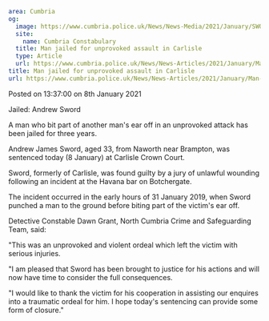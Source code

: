 ```yaml
area: Cumbria
og:
  image: https://www.cumbria.police.uk/News/News-Media/2021/January/SWORD-ANDREW-JAMES-23-04-1987jpg.jpg
  site:
    name: Cumbria Constabulary
  title: Man jailed for unprovoked assault in Carlisle
  type: Article
  url: https://www.cumbria.police.uk/News/News-Articles/2021/January/Man-jailed-for-unprovoked-assault-in-Carlisle.aspx
title: Man jailed for unprovoked assault in Carlisle
url: https://www.cumbria.police.uk/News/News-Articles/2021/January/Man-jailed-for-unprovoked-assault-in-Carlisle.aspx
```

Posted on 13:37:00 on 8th January 2021

Jailed: Andrew Sword

A man who bit part of another man's ear off in an unprovoked attack has been jailed for three years.

Andrew James Sword, aged 33, from Naworth near Brampton, was sentenced today (8 January) at Carlisle Crown Court.

Sword, formerly of Carlisle, was found guilty by a jury of unlawful wounding following an incident at the Havana bar on Botchergate.

The incident occurred in the early hours of 31 January 2019, when Sword punched a man to the ground before biting part of the victim's ear off.

Detective Constable Dawn Grant, North Cumbria Crime and Safeguarding Team, said:

"This was an unprovoked and violent ordeal which left the victim with serious injuries.

"I am pleased that Sword has been brought to justice for his actions and will now have time to consider the full consequences.

"I would like to thank the victim for his cooperation in assisting our enquires into a traumatic ordeal for him. I hope today's sentencing can provide some form of closure."
